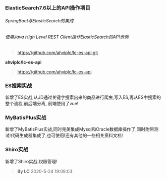 ### ElasticSearch7.6以上的API操作项目
###### SpringBoot与ElasticSearch的集成
###### 使用Java High Level REST Client操作ElasticSearch的API示例

> https://github.com/ahviplc/lc-es-api.git

**ahviplc/lc-es-api**
> https://github.com/ahviplc/lc-es-api

### ES搜索实战
新增了ES实战,从JD通过关键字搜索出来的商品进行爬虫,写入ES,再从ES中搜索的整个流程,前后端分离,
前端使用了vue!

### MyBatisPlus实战
新增了MyBatisPlus实战,同时完美集成Mysql和Oracle数据库操作了,同时附带测试!代码生成器集成了,也可使用!还有其他的一些相关资料文档!

### Shiro实战
新增了Shiro实战,权限管理!

> **By LC** 2020-5-24 19:09:03


